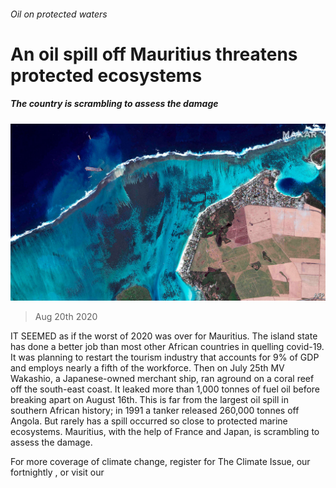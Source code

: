 ###### Oil on protected waters

# An oil spill off Mauritius threatens protected ecosystems 

##### The country is scrambling to assess the damage 

![image](images/20200822_MAP003_0.jpg) 

> Aug 20th 2020 

IT SEEMED as if the worst of 2020 was over for Mauritius. The island state has done a better job than most other African countries in quelling covid-19. It was planning to restart the tourism industry that accounts for 9% of GDP and employs nearly a fifth of the workforce. Then on July 25th MV Wakashio, a Japanese-owned merchant ship, ran aground on a coral reef off the south-east coast. It leaked more than 1,000 tonnes of fuel oil before breaking apart on August 16th. This is far from the largest oil spill in southern African history; in 1991 a tanker released 260,000 tonnes off Angola. But rarely has a spill occurred so close to protected marine ecosystems. Mauritius, with the help of France and Japan, is scrambling to assess the damage.

For more coverage of climate change, register for The Climate Issue, our fortnightly , or visit our 

